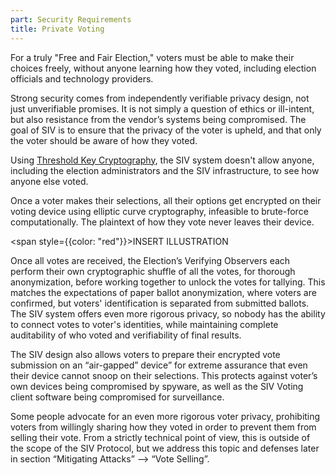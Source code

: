 ```yaml
---
part: Security Requirements
title: Private Voting
---
```


For a truly "Free and Fair Election," voters must be able to make their choices freely, without anyone learning how they voted, including election officials and technology providers.

Strong security comes from independently verifiable privacy design, not just unverifiable promises. It is not simply a question of ethics or ill-intent, but also resistance from the vendor’s systems being compromised. The goal of SIV is to ensure that the privacy of the voter is upheld, and that only the voter should be aware of how they voted.

Using [Threshold Key Cryptography](https://en.wikipedia.org/wiki/Threshold_cryptosystem), the SIV system doesn't allow anyone, including the election administrators and the SIV infrastructure, to see how anyone else voted.

Once a voter makes their selections, all their options get encrypted on their voting device using elliptic curve cryptography, infeasible to brute-force computationally. The plaintext of how they vote never leaves their device.

<span style={{color: "red"}}>INSERT ILLUSTRATION</span>

Once all votes are received, the Election’s Verifying Observers each perform their own cryptographic shuffle of all the votes, for thorough anonymization, before working together to unlock the votes for tallying. This matches the expectations of paper ballot anonymization, where voters are confirmed, but voters' identification is separated from submitted ballots. The SIV system offers even more rigorous privacy, so nobody has the ability to connect votes to voter's identities, while maintaining complete auditability of who voted and verifiability of final results.

The SIV design also allows voters to prepare their encrypted vote submission on an “air-gapped” device” for extreme assurance that even their device cannot snoop on their selections. This protects against voter’s own devices being compromised by spyware, as well as the SIV Voting client software being compromised for surveillance.

Some people advocate for an even more rigorous voter privacy, prohibiting voters from willingly sharing how they voted in order to prevent them from selling their vote. From a strictly technical point of view, this is outside of the scope of the SIV Protocol, but we address this topic and defenses later in section “Mitigating Attacks” —> “Vote Selling”.
